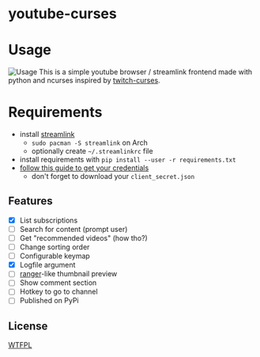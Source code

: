 # youtube-curses

# Usage

![Usage](https://i.imgur.com/ktsrSGQ.gif)
This is a simple youtube browser / streamlink frontend made with python and ncurses inspired by [twitch-curses](https://github.com/mvrozanti/twitch-curses).

# Requirements

- install [streamlink](https://github.com/streamlink/streamlink)
  - `sudo pacman -S streamlink` on Arch
  - optionally create `~/.streamlinkrc` file
- install requirements with `pip install --user -r requirements.txt`
- [follow this guide to get your credentials](https://developers.google.com/youtube/v3/getting-started)
  - don't forget to download your `client_secret.json`

## Features

- [X] List subscriptions
- [ ] Search for content (prompt user)
- [ ] Get "recommended videos" (how tho?)
- [ ] Change sorting order
- [ ] Configurable keymap
- [X] Logfile argument
- [ ] [ranger](https://github.com/ranger/ranger)-like thumbnail preview
- [ ] Show comment section
- [ ] Hotkey to go to channel
- [ ] Published on PyPi

## License

[WTFPL](https://gitlab.com/corbie/twitch-curses/blob/master/LICENSE)
